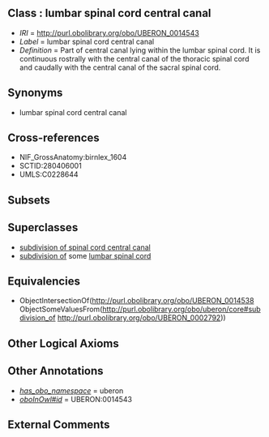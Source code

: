 
## Class : lumbar spinal cord central canal

 * *IRI* = http://purl.obolibrary.org/obo/UBERON_0014543
 * *Label* = lumbar spinal cord central canal
 * *Definition* = Part of central canal lying within the lumbar spinal cord. It is continuous rostrally with the central canal of the thoracic spinal cord and caudally with the central canal of the sacral spinal cord.

## Synonyms

 * lumbar spinal cord central canal

## Cross-references

 * NIF_GrossAnatomy:birnlex_1604
 * SCTID:280406001
 * UMLS:C0228644

## Subsets


## Superclasses

 * [subdivision of spinal cord central canal](../../UBERON/38/UBERON_0014538.md)
 * [subdivision of](../../core#subdivision/of/core#subdivision_of.md) some [lumbar spinal cord](../../UBERON/92/UBERON_0002792.md)

## Equivalencies

 * ObjectIntersectionOf(<http://purl.obolibrary.org/obo/UBERON_0014538> ObjectSomeValuesFrom(<http://purl.obolibrary.org/obo/uberon/core#subdivision_of> <http://purl.obolibrary.org/obo/UBERON_0002792>))

## Other Logical Axioms


## Other Annotations

 * *[has_obo_namespace](../../ce/oboInOwl#hasOBONamespace.md)* = uberon
 * *[oboInOwl#id](../../id/oboInOwl#id.md)* = UBERON:0014543

## External Comments

